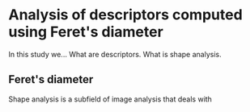 # Analysis of descriptors computed using Feret's diameter

In this study we... 
What are descriptors. What is shape analysis. 

## Feret's diameter

Shape analysis is a subfield of image analysis that deals with  
